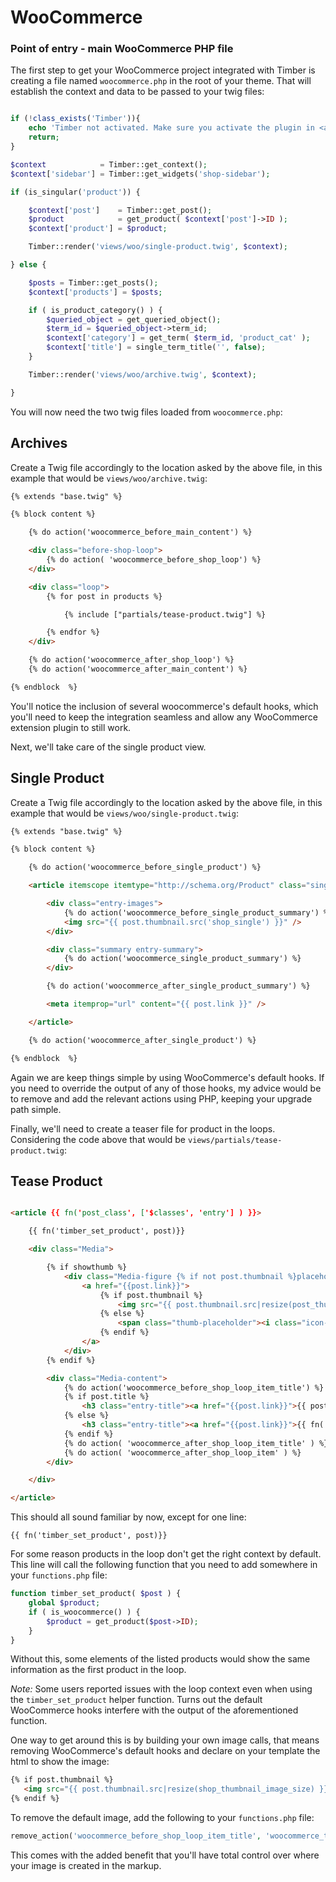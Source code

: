 # WooCommerce

### Point of entry - main WooCommerce PHP file
The first step to get your WooCommerce project integrated with Timber is creating a file named `woocommerce.php` in the root of your theme. That will establish the context and data to be passed to your twig files:

```php

if (!class_exists('Timber')){
	echo 'Timber not activated. Make sure you activate the plugin in <a href="/wp-admin/plugins.php#timber">/wp-admin/plugins.php</a>';
	return;
}

$context            = Timber::get_context();
$context['sidebar'] = Timber::get_widgets('shop-sidebar');

if (is_singular('product')) {

	$context['post']    = Timber::get_post();
	$product            = get_product( $context['post']->ID );
	$context['product'] = $product;

	Timber::render('views/woo/single-product.twig', $context);

} else {

	$posts = Timber::get_posts();
	$context['products'] = $posts;

	if ( is_product_category() ) {
		$queried_object = get_queried_object();
		$term_id = $queried_object->term_id;
		$context['category'] = get_term( $term_id, 'product_cat' );
		$context['title'] = single_term_title('', false);
	}

	Timber::render('views/woo/archive.twig', $context);

}
```

You will now need the two twig files loaded from `woocommerce.php`:

## Archives
Create a Twig file accordingly to the location asked by the above file, in this example that would be `views/woo/archive.twig`:

```html
{% extends "base.twig" %}

{% block content %}

	{% do action('woocommerce_before_main_content') %}

	<div class="before-shop-loop">
		{% do action( 'woocommerce_before_shop_loop') %}
	</div>

	<div class="loop">
		{% for post in products %}

			{% include ["partials/tease-product.twig"] %}

		{% endfor %}
	</div>

	{% do action('woocommerce_after_shop_loop') %}
	{% do action('woocommerce_after_main_content') %}

{% endblock  %}
```
You'll notice the inclusion of several woocommerce's default hooks, which you'll need to keep the integration seamless and allow any WooCommerce extension plugin to still work.

Next, we'll take care of the single product view.

## Single Product
Create a Twig file accordingly to the location asked by the above file, in this example that would be `views/woo/single-product.twig`:

```html
{% extends "base.twig" %}

{% block content %}

	{% do action('woocommerce_before_single_product') %}

	<article itemscope itemtype="http://schema.org/Product" class="single-product-details {{post.class}}">

		<div class="entry-images">
			{% do action('woocommerce_before_single_product_summary') %}
			<img src="{{ post.thumbnail.src('shop_single') }}" />
		</div>

		<div class="summary entry-summary">
			{% do action('woocommerce_single_product_summary') %}
		</div>

		{% do action('woocommerce_after_single_product_summary') %}

		<meta itemprop="url" content="{{ post.link }}" />

	</article>

	{% do action('woocommerce_after_single_product') %}

{% endblock  %}
```

Again we are keep things simple by using WooCommerce's default hooks.
If you need to override the output of any of those hooks, my advice would be to remove and add the relevant actions using PHP, keeping your upgrade path simple.

Finally, we'll need to create a teaser file for product in the loops. Considering the code above that  would be `views/partials/tease-product.twig`:

## Tease Product
```html

<article {{ fn('post_class', ['$classes', 'entry'] ) }}>

	{{ fn('timber_set_product', post)}}

	<div class="Media">

		{% if showthumb %}
			<div class="Media-figure {% if not post.thumbnail %}placeholder{% endif %}">
				<a href="{{post.link}}">
					{% if post.thumbnail %}
						<img src="{{ post.thumbnail.src|resize(post_thumb_size[0], post_thumb_size[1]) }}" />
					{% else %}
						<span class="thumb-placeholder"><i class="icon-camera"></i></span>
					{% endif %}
				</a>
			</div>
		{% endif %}

		<div class="Media-content">
			{% do action('woocommerce_before_shop_loop_item_title') %}
			{% if post.title %}
				<h3 class="entry-title"><a href="{{post.link}}">{{ post.title }}</a></h3>
			{% else %}
				<h3 class="entry-title"><a href="{{post.link}}">{{ fn('the_title') }}</a></h3>
			{% endif %}
			{% do action( 'woocommerce_after_shop_loop_item_title' ) %}
			{% do action( 'woocommerce_after_shop_loop_item' ) %}
		</div>

	</div>

</article>

```

This should all sound familiar by now, except for one line:
```
{{ fn('timber_set_product', post)}}
```

For some reason products in the loop don't get the right context by default. This line will call the following function that you need to add somewhere in your `functions.php` file:

```php
function timber_set_product( $post ) {
	global $product;
	if ( is_woocommerce() ) {
		$product = get_product($post->ID);
	}
}
```

Without this, some elements of the listed products would show the same information as the first product in the loop.

*Note:* Some users reported issues with the loop context even when using the `timber_set_product` helper function. Turns out the default WooCommerce hooks interfere with the output of the aforementioned function.

One way to get around this is by building your own image calls, that means removing WooCommerce's default hooks and declare on your template the html to show the image:

```html
{% if post.thumbnail %}
   <img src="{{ post.thumbnail.src|resize(shop_thumbnail_image_size) }}" />
{% endif %}
```
To remove the default image, add the following to your `functions.php` file:

```php
remove_action('woocommerce_before_shop_loop_item_title', 'woocommerce_template_loop_product_thumbnail');
```

This comes with the added benefit that you'll have total control over where your image is created in the markup.
